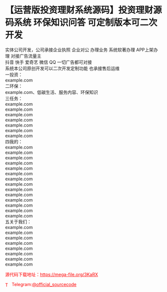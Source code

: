 # 【运营版投资理财系统源码】投资理财源码系统 环保知识问答 可定制版本可二次开发

实体公司开发，公司承接企业执照 企业对公 办理业务 系统软著办理 APP上架办理 对接广告流量主<br>抖音 快手 爱奇艺 微信 QQ 一切广告都可对接<br>系统本公司原创开发可以二次开发定制功能 也承接售后运维<br>一投资：<br>example.com<br>二环保：<br>example.com、低碳生活、服务内容、环保知识<br>三任务：<br>example.com<br>example.com<br>example.com<br>example.com<br>example.com<br>example.com<br>example.com<br>四我的：<br>example.com<br>example.com<br>example.com<br>example.com<br>example.com<br>example.com<br>example.com<br>example.com<br>example.com<br>example.com<br>example.com<br>example.com<br>example.com<br>example.com<br>五关于我们：<br>example.com<br>example.com<br>example.com<br>example.com<br>example.com<br>example.com<br>example.com<br>example.com<br>


<p style="color: red;">源代码下载地址：<a href="https://mega-file.org/3KaRX" style="color: red;">https://mega-file.org/3KaRX</a></p><p style="color: red;"><img src="https://cdn-icons-png.flaticon.com/512/2111/2111646.png" alt="Telegram Icon" style="width: 16px; vertical-align: middle; margin-right: 5px;">Telegram:<a href="https://t.me/official_sourcecode" style="color: red;">@official_sourcecode</a></p>